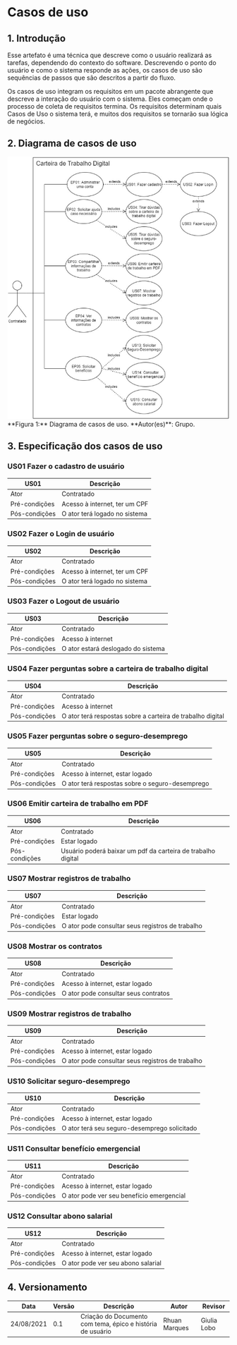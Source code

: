 # Casos de uso

## 1. Introdução

<p>Esse artefato é uma técnica que descreve como o usuário realizará as tarefas, dependendo do contexto do software. Descrevendo o ponto do usuário e como o sistema responde as ações, os casos de uso são sequências de passos que são descritos a partir do fluxo.</p>

<p>Os casos de uso integram os requisitos em um pacote abrangente que descreve a interação do usuário com o sistema. Eles começam onde o processo de coleta de requisitos termina. Os requisitos determinam quais Casos de Uso o sistema terá, e muitos dos requisitos se tornarão sua lógica de negócios.</p>

## 2. Diagrama de casos de uso

<img src="../../assets/Caso_de_Uso.jpg"/>
​									**Figura 1:** Diagrama de casos de uso. **Autor(es)**: Grupo.

## 3. Especificação dos casos de uso

### US01 Fazer o cadastro de usuário

|   US01   | Descrição |
| -------- | --------- |
| Ator | Contratado |
| Pré-condições| Acesso à internet, ter um CPF |
| Pós-condições| O ator terá logado no sistema |

### US02 Fazer o Login de usuário

|   US02   | Descrição |
| -------- | --------- |
| Ator | Contratado |
| Pré-condições| Acesso à internet, ter um CPF |
| Pós-condições| O ator terá logado no sistema |

### US03 Fazer o Logout de usuário

|   US03   | Descrição |
| -------- | --------- |
| Ator | Contratado |
| Pré-condições| Acesso à internet |
| Pós-condições|  O ator estará deslogado do sistema |

### US04 Fazer perguntas sobre a carteira de trabalho digital

|   US04   | Descrição |
| -------- | --------- |
| Ator | Contratado |
| Pré-condições| Acesso à internet |
| Pós-condições| O ator terá respostas sobre a carteira de trabalho digital |

### US05 Fazer perguntas sobre o seguro-desemprego

|   US05   | Descrição |
| -------- | --------- |
| Ator | Contratado |
| Pré-condições| Acesso à internet, estar logado |
| Pós-condições| O ator terá respostas sobre o seguro-desemprego |

### US06 Emitir carteira de trabalho em PDF

|   US06   | Descrição |
| -------- | --------- |
| Ator | Contratado |
| Pré-condições| Estar logado |
| Pós-condições| Usuário poderá baixar um pdf da carteira de trabalho digital |

### US07 Mostrar registros de trabalho

|   US07   | Descrição |
| -------- | --------- |
| Ator | Contratado |
| Pré-condições| Estar logado |
| Pós-condições| O ator pode consultar seus registros de trabalho |

### US08 Mostrar os contratos

|   US08   | Descrição |
| -------- | --------- |
| Ator | Contratado |
| Pré-condições| Acesso à internet, estar logado |
| Pós-condições| O ator pode consultar seus contratos |

### US09 Mostrar registros de trabalho

|   US09   | Descrição |
| -------- | --------- |
| Ator | Contratado |
| Pré-condições| Acesso à internet, estar logado |
| Pós-condições| O ator pode consultar seus registros de trabalho |

### US10 Solicitar seguro-desemprego

|   US10   | Descrição |
| -------- | --------- |
| Ator | Contratado |
| Pré-condições| Acesso à internet, estar logado|
| Pós-condições| O ator terá seu seguro-desemprego solicitado |

### US11 Consultar benefício emergencial

|   US11   | Descrição |
| -------- | --------- |
| Ator | Contratado |
| Pré-condições| Acesso à internet, estar logado |
| Pós-condições| O ator pode ver seu benefício emergencial |

### US12 Consultar abono salarial

|   US12   | Descrição |
| -------- | --------- |
| Ator | Contratado |
| Pré-condições| Acesso à internet, estar logado |
| Pós-condições| O ator pode ver seu abono salarial |


## 4. Versionamento

| Data       | Versão | Descrição            |         Autor           | Revisor |
|------------|-----|-------------------------|-------------------------|---------|
| 24/08/2021 | 0.1 | Criação do Documento com tema, épico e história de usuário  | Rhuan Marques | Giulia Lobo |
